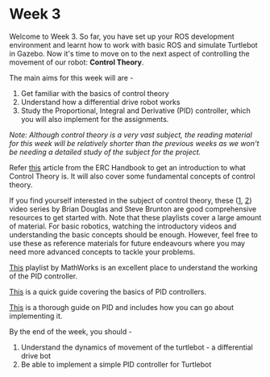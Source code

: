 # Week 3

Welcome to Week 3. So far, you have set up your ROS development environment and learnt how to work with basic ROS and simulate Turtlebot in Gazebo. Now it's time to move on to the next aspect of controlling the movement of our robot: **Control Theory**.

The main aims for this week will are -

1. Get familiar with the basics of control theory
2. Understand how a differential drive robot works
3. Study the Proportional, Integral and Derivative (PID) controller, which you will also implement for the assignments.

*Note: Although control theory is a very vast subject, the reading material for this week will be relatively shorter than the previous weeks as we won't be needing a detailed study of the subject for the project.*

Refer [this](https://erc-bpgc.github.io/handbook/automation/ControlTheory/Control_Theory/) article from the ERC Handbook to get an introduction to what Control Theory is. It will also cover some fundamental concepts of control theory.

If you find yourself interested in the subject of control theory, these ([1](https://www.youtube.com/watch?v=oBc_BHxw78s&list=PLUMWjy5jgHK1NC52DXXrriwihVrYZKqjk), [2](https://www.youtube.com/playlist?list=PLMrJAkhIeNNR20Mz-VpzgfQs5zrYi085m)) video series by Brian Douglas and Steve Brunton are good comprehensive resources to get started with. Note that these playlists cover a large amount of material. For basic robotics, watching the introductory videos and understanding the basic concepts should be enough. However, feel free to use these as reference materials for future endeavours where you may need more advanced concepts to tackle your problems.

[This](https://www.youtube.com/playlist?list=PLn8PRpmsu08pQBgjxYFXSsODEF3Jqmm-y) playlist by MathWorks is an excellent place to understand the working of the PID controller.

[This](https://erc-bpgc.github.io/handbook/automation/ControlTheory/PID_Controller/) is a quick guide covering the basics of PID controllers.

[This](https://w3.cs.jmu.edu/spragunr/CS354_F17/handouts/pid.pdf) is a thorough guide on PID and includes how you can go about implementing it.

By the end of the week, you should -

1. Understand the dynamics of movement of the turtlebot - a differential drive bot
2. Be able to implement a simple PID controller for Turtlebot
